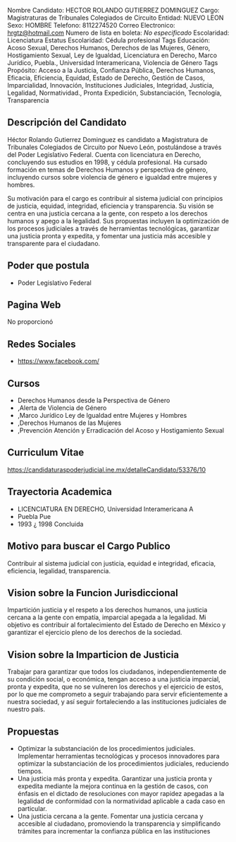 Nombre Candidato: HECTOR ROLANDO GUTIERREZ DOMINGUEZ
Cargo: Magistraturas de Tribunales Colegiados de Circuito
Entidad: NUEVO LEON
Sexo: HOMBRE
Telefono: 8112274520
Correo Electronico: hrgtz@hotmail.com
Numero de lista en boleta: *No especificado*
Escolaridad: Licenciatura
Estatus Escolaridad: Cédula profesional
Tags Educación: Acoso Sexual, Derechos Humanos, Derechos de las Mujeres, Género, Hostigamiento Sexual, Ley de Igualdad, Licenciatura en Derecho, Marco Jurídico, Puebla., Universidad Interamericana, Violencia de Género
Tags Propósito: Acceso a la Justicia, Confianza Pública, Derechos Humanos, Eficacia, Eficiencia, Equidad, Estado de Derecho, Gestión de Casos, Imparcialidad, Innovación, Instituciones Judiciales, Integridad, Justicia, Legalidad, Normatividad., Pronta Expedición, Substanciación, Tecnología, Transparencia


## Descripción del Candidato 

Héctor Rolando Gutierrez Dominguez es candidato a Magistratura de Tribunales Colegiados de Circuito por Nuevo León, postulándose a través del Poder Legislativo Federal. Cuenta con licenciatura en Derecho, concluyendo sus estudios en 1998, y cédula profesional. Ha cursado formación en temas de Derechos Humanos y perspectiva de género, incluyendo cursos sobre violencia de género e igualdad entre mujeres y hombres.

Su motivación para el cargo es contribuir al sistema judicial con principios de justicia, equidad, integridad, eficiencia y transparencia. Su visión se centra en una justicia cercana a la gente, con respeto a los derechos humanos y apego a la legalidad. Sus propuestas incluyen la optimización de los procesos judiciales a través de herramientas tecnológicas, garantizar una justicia pronta y expedita, y fomentar una justicia más accesible y transparente para el ciudadano.


## Poder que postula

- Poder Legislativo Federal


## Pagina Web

No proporcionó


## Redes Sociales

- https://www.facebook.com/


## Cursos

- Derechos Humanos desde la Perspectiva de Género
- ,Alerta de Violencia de Género
- ,Marco Jurídico Ley de Igualdad entre Mujeres y Hombres
- ,Derechos Humanos de las Mujeres
- ,Prevención Atención y Erradicación del Acoso y Hostigamiento Sexual


## Curriculum Vitae

https://candidaturaspoderjudicial.ine.mx/detalleCandidato/53376/10


## Trayectoria Academica

- LICENCIATURA EN DERECHO, Universidad Interamericana A
- Puebla Pue
- 1993 ¿ 1998	Concluida


## Motivo para buscar el Cargo Publico

Contribuir al sistema judicial con justicia, equidad e integridad, eficacia, eficiencia, legalidad, transparencia.


## Vision sobre la Funcion Jurisdiccional

Impartición justicia y el respeto a los derechos humanos, una justicia cercana a la gente con empatía, imparcial apegada a la legalidad. Mi objetivo es contribuir al fortalecimiento del Estado de Derecho en México y garantizar el ejercicio pleno de los derechos de la sociedad.


## Vision sobre la Imparticion de Justicia

Trabajar para garantizar que todos los ciudadanos, independientemente de su condición social, o económica, tengan acceso a una justicia imparcial, pronta y expedita, que no se vulneren los derechos y el ejercicio de estos, por lo que me comprometo a seguir trabajando para servir eficientemente a nuestra sociedad, y así seguir fortaleciendo a las instituciones judiciales de nuestro país.


## Propuestas

- Optimizar la substanciación de los procedimientos judiciales. Implementar herramientas tecnológicas y procesos innovadores para optimizar la substanciación de los procedimientos judiciales, reduciendo tiempos.
- Una justicia más pronta y expedita. Garantizar una justicia pronta y expedita mediante la mejora continua en la gestión de casos, con énfasis en el dictado de resoluciones con mayor rapidez apegadas a la legalidad de conformidad con la normatividad aplicable a cada caso en particular.
- Una justicia cercana a la gente. Fomentar una justicia cercana y accesible al ciudadano, promoviendo la transparencia y simplificando trámites para incrementar la confianza pública en las instituciones

